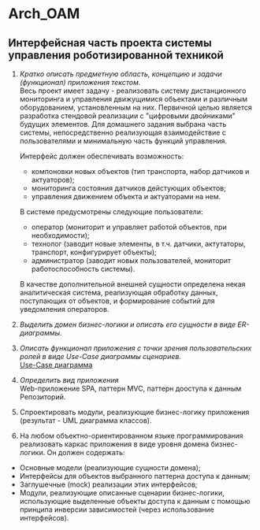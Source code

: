 # Arch_OAM
## Интерфейсная часть проекта системы управления роботизированной техникой
1. _Кратко описать предметную область, концепцию и задачи (функционал) приложения текстом._    
   Весь проект имеет задачу - реализовать систему дистанционного мониторинга и управления движущимися объектами и различным оборудованием, установленным на них.
   Первичной целью является разработка стендовой реализации с "цифровыми двойниками" будущих элементов.
   Для домашнего задания выбрана часть системы, непосредственно реализующая взаимодействие с пользователями и минимальную часть функций управления.
   
   Интерфейс должен обеспечивать возможность:
   - компоновки новых объектов (тип транспорта, набор датчиков и актуаторов);
   - мониторинга состояния датчиков дейстующих объектов;
   - управления движением объекта и актуаторами на нем.  
   
   В системе предусмотрены следующие пользователи:
   - оператор (мониторит и управляет работой объектов, при необходимости);
   - технолог (заводит новые элементы, в т.ч. датчики, актутаторы, транспорт, конфигурирует объекты);
   - администратор (заводит новых пользователей, мониторит работоспособность системы). 
   
   В качестве дополнительной внешней сущности определена некая аналитическая система, реализующая обработку данных, поступающих от объектов, и формирование событий для    уведомления операторов.
3. _Выделить домен бизнес-логики и описать его сущности в виде ER-диаграммы._  
4. _Описать функционал приложения с точки зрения пользовательских ролей в виде Use-Case диаграммы сценариев._    
   [Use-Case диаграмма](https://github.com/rsamohvalov/Arch_OAM/blob/main/Use-case.jpg)
6. _Определить вид приложения_  
   Web-приложение SPA, паттерн MVC, паттерн дооступа к данным Репозиторий.  
8. Спроектировать модули, реализующие бизнес-логику приложения (результат - UML диаграмма классов).
9. На любом объектно-ориентированном языке программирования реализовать каркас приложения в виде уровня домена бизнес-логики. Он должен содержать:
+ Основные модели (реализующие сущности домена);
+ Интерфейсы для объектов выбранного паттерна доступа к данным;
+ Заглушечные (mock) реализации этих интерфейсов;
+ Модули, реализующие описанные сценарии бизнес-логики, использующие выделенные объекты доступа к данным с помощью принципа инверсии зависимостей (через использование интерфейсов).
